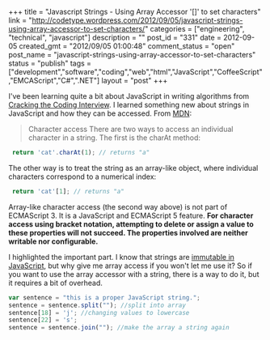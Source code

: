 +++
title = "Javascript Strings - Using Array Accessor '[]' to set characters"
link = "http://codetype.wordpress.com/2012/09/05/javascript-strings-using-array-accessor-to-set-characters/"
categories = ["engineering", "technical", "javascript"]
description = ""
post_id = "331"
date = 2012-09-05
created_gmt = "2012/09/05 01:00:48"
comment_status = "open"
post_name = "javascript-strings-using-array-accessor-to-set-characters"
status = "publish"
tags = ["development","software","coding","web","html","JavaScript","CoffeeScript","EMCAScript","C#",".NET"]
layout = "post"
+++

I've been learning quite a bit about JavaScript in writing algorithms from [Cracking the Coding Interview](http://www.amazon.com/gp/product/098478280X/ref=as_li_qf_sp_asin_il_tl?ie=UTF8&camp=1789&creative=9325&creativeASIN=098478280X&linkCode=as2&tag=aplfopoex-20). I learned something new about strings in JavaScript and how they can be accessed. From [MDN](https://developer.mozilla.org/en-US/docs/JavaScript/Reference/Global_Objects/String#Distinction_between_string_primitives_and_String_objects):

> Character access There are two ways to access an individual character in a string. The first is the charAt method:
``` js
 return 'cat'.charAt(1); // returns "a"
```

 The other way is to treat the string as an array-like object, where individual characters correspond to a numerical index:
``` js
 return 'cat'[1]; // returns "a"
```

 Array-like character access (the second way above) is not part of ECMAScript 3. It is a JavaScript and ECMAScript 5 feature. **For character access using bracket notation, attempting to delete or assign a value to these properties will not succeed. The properties involved are neither writable nor configurable.**

I highlighted the important part. I know that strings are [immutable in JavaScript](http://en.wikibooks.org/wiki/JavaScript/Optimization#String_concatenation), but why give me array access if you won't let me use it? So if you want to use the array accessor with a string, there is a way to do it, but it requires a bit of overhead.
``` js
var sentence = "this is a proper JavaScript string.";
sentence = sentence.split(""); //split into array
sentence[18] = 'j'; //changing values to lowercase
sentence[22] = 's';
sentence = sentence.join(""); //make the array a string again
```
